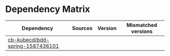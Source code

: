 # Dependency Matrix

Dependency | Sources | Version | Mismatched versions
---------- | ------- | ------- | -------------------
[cb-kubecd/bdd-spring-1587436101](https://github.com/cb-kubecd/bdd-spring-1587436101.git) |  | []() | 
